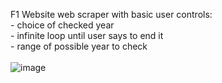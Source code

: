 F1 Website web scraper with basic user controls: </br>
    - choice of checked year</br>
    - infinite loop until user says to end it</br>
    - range of possible year to check</br>
</br>
![image](https://github.com/buli03/Formula1PageWebscraper_DriverStandings/assets/116970818/5b81ae3b-3f33-4143-b435-acce539e335f)
